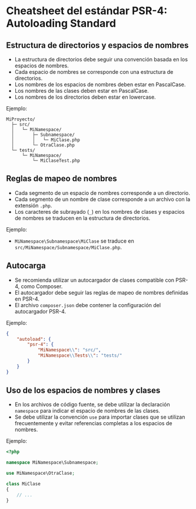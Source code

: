 # Cheatsheet del estándar PSR-4: Autoloading Standard

## Estructura de directorios y espacios de nombres
- La estructura de directorios debe seguir una convención basada en los espacios de nombres.
- Cada espacio de nombres se corresponde con una estructura de directorios.
- Los nombres de los espacios de nombres deben estar en PascalCase.
- Los nombres de las clases deben estar en PascalCase.
- Los nombres de los directorios deben estar en lowercase.

Ejemplo:
```
MiProyecto/
  ├─ src/
  │   └─ MiNamespace/
  │       ├─ Subnamespace/
  │       │   └─ MiClase.php
  │       └─ OtraClase.php
  └─ tests/
      └─ MiNamespace/
          └─ MiClaseTest.php
```

## Reglas de mapeo de nombres
- Cada segmento de un espacio de nombres corresponde a un directorio.
- Cada segmento de un nombre de clase corresponde a un archivo con la extensión `.php`.
- Los caracteres de subrayado (`_`) en los nombres de clases y espacios de nombres se traducen en la estructura de directorios.

Ejemplo:
- `MiNamespace\Subnamespace\MiClase` se traduce en `src/MiNamespace/Subnamespace/MiClase.php`.

## Autocarga
- Se recomienda utilizar un autocargador de clases compatible con PSR-4, como Composer.
- El autocargador debe seguir las reglas de mapeo de nombres definidas en PSR-4.
- El archivo `composer.json` debe contener la configuración del autocargador PSR-4.

Ejemplo:
```json
{
    "autoload": {
        "psr-4": {
            "MiNamespace\\": "src/",
            "MiNamespace\\Tests\\": "tests/"
        }
    }
}
```

## Uso de los espacios de nombres y clases
- En los archivos de código fuente, se debe utilizar la declaración `namespace` para indicar el espacio de nombres de las clases.
- Se debe utilizar la convención `use` para importar clases que se utilizan frecuentemente y evitar referencias completas a los espacios de nombres.

Ejemplo:
```php
<?php

namespace MiNamespace\Subnamespace;

use MiNamespace\OtraClase;

class MiClase
{
    // ...
}
```